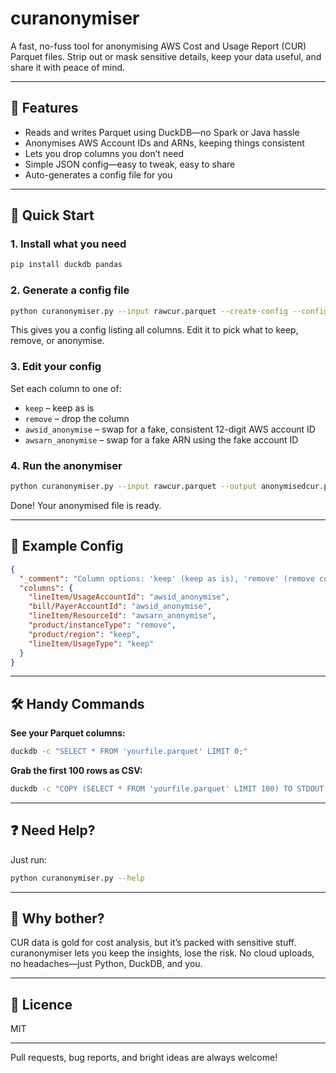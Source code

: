 # curanonymiser

A fast, no-fuss tool for anonymising AWS Cost and Usage Report (CUR) Parquet files. Strip out or mask sensitive details, keep your data useful, and share it with peace of mind.

---

## 🚀 Features

- Reads and writes Parquet using DuckDB—no Spark or Java hassle
- Anonymises AWS Account IDs and ARNs, keeping things consistent
- Lets you drop columns you don’t need
- Simple JSON config—easy to tweak, easy to share
- Auto-generates a config file for you

---

## 🏁 Quick Start

### 1. Install what you need

```sh
pip install duckdb pandas
```

### 2. Generate a config file

```sh
python curanonymiser.py --input rawcur.parquet --create-config --config config.json
```

This gives you a config listing all columns. Edit it to pick what to keep, remove, or anonymise.

### 3. Edit your config

Set each column to one of:

- `keep` – keep as is
- `remove` – drop the column
- `awsid_anonymise` – swap for a fake, consistent 12-digit AWS account ID
- `awsarn_anonymise` – swap for a fake ARN using the fake account ID

### 4. Run the anonymiser

```sh
python curanonymiser.py --input rawcur.parquet --output anonymisedcur.parquet --config config.json
```

Done! Your anonymised file is ready.

---

## 📝 Example Config

```json
{
  "_comment": "Column options: 'keep' (keep as is), 'remove' (remove column), 'awsid_anonymise' (anonymise as AWS account ID), 'awsarn_anonymise' (anonymise as AWS ARN using fake account ID)",
  "columns": {
    "lineItem/UsageAccountId": "awsid_anonymise",
    "bill/PayerAccountId": "awsid_anonymise",
    "lineItem/ResourceId": "awsarn_anonymise",
    "product/instanceType": "remove",
    "product/region": "keep",
    "lineItem/UsageType": "keep"
  }
}
```

---

## 🛠 Handy Commands

**See your Parquet columns:**

```sh
duckdb -c "SELECT * FROM 'yourfile.parquet' LIMIT 0;"
```

**Grab the first 100 rows as CSV:**

```sh
duckdb -c "COPY (SELECT * FROM 'yourfile.parquet' LIMIT 100) TO STDOUT (HEADER, DELIMITER ',');"
```

---

## ❓ Need Help?

Just run:

```sh
python curanonymiser.py --help
```

---

## 🤔 Why bother?

CUR data is gold for cost analysis, but it’s packed with sensitive stuff. curanonymiser lets you keep the insights, lose the risk. No cloud uploads, no headaches—just Python, DuckDB, and you.

---

## 📄 Licence

MIT

---

Pull requests, bug reports, and bright ideas are always welcome!

